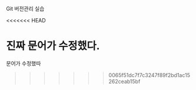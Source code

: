 Git 버전관리 실습

<<<<<<< HEAD

진짜 문어가 수정했다.
=======
문어가 수정했따
>>>>>>> 0065f51dc7f7c3247f89f2bd1ac15262ceab15bf

